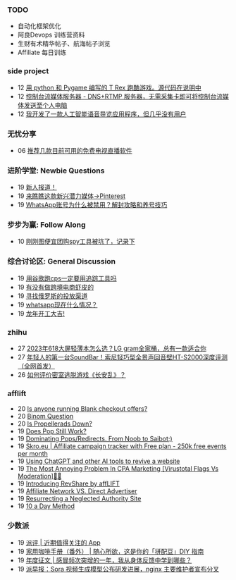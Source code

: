 ### TODO
-  自动化框架优化
-  阿良Devops 训练营资料
-  生财有术精华帖子、航海帖子浏览
-  Affiliate 每日训练

### side project
<!-- sideproject:START -->
-  12 [用 python 和 Pygame 编写的 T Rex 跑酷游戏。源代码在说明中](https://www.youtube.com/watch?v=pZySIXSelCA)
-  12 [控制台流媒体服务器 - DNS+RTMP 服务器，无需采集卡即可将控制台流媒体发送至个人电脑](https://github.com/Aioros/console-streaming-server)
-  12 [我开发了一款人工智能语音导览应用程序，但几乎没有用户](https://www.reddit.com/r/SideProject/comments/18gpp0e/ive_built_an_ai_audio_tour_app_but_have_almost_no/)<!-- sideproject:END -->


### 无忧分享
<!-- ruyo:START -->
-  06 [推荐几款目前可用的免费电视直播软件](https://51.ruyo.net/18608.html)<!-- ruyo:END -->

### 进阶学堂: Newbie Questions
<!-- advertcn1:START -->
-  19 [新人报道！](https://www.advertcn.com/thread-114031-1-1.html)
-  19 [来瞧瞧这款新兴潜力媒体→Pinterest](https://www.advertcn.com/thread-114028-1-1.html)
-  19 [WhatsApp账号为什么被禁用？解封攻略和养号技巧](https://www.advertcn.com/thread-114020-1-1.html)<!-- advertcn1:END -->

### 步步为赢: Follow Along
<!-- advertcn2:START -->
-  10 [刚刚图便宜团购spy工具被坑了，记录下](https://www.advertcn.com/thread-113954-1-1.html)<!-- advertcn2:END -->

### 综合讨论区: General Discussion
<!-- advertcn3:START -->
-  19 [用谷歌跑cps一定要用追踪工具吗](https://www.advertcn.com/thread-114030-1-1.html)
-  19 [有没有做跨境电商虾皮的](https://www.advertcn.com/thread-114025-1-1.html)
-  19 [寻找俄罗斯的投放渠道](https://www.advertcn.com/thread-114024-1-1.html)
-  19 [whatsapp现在什么情况？](https://www.advertcn.com/thread-114021-1-1.html)
-  19 [龙年开工大吉!](https://www.advertcn.com/thread-114019-1-1.html)<!-- advertcn3:END -->


### zhihu
<!-- zhihu:START -->
-  27 [2023年618大屏轻薄本怎么选？LG gram全家桶，总有一款适合你](http://zhuanlan.zhihu.com/p/632641888?utm_campaign=rss&utm_medium=rss&utm_source=rss&utm_content=title)
-  27 [年轻人的第一台SoundBar！索尼轻巧型全景声回音壁HT-S2000深度评测（全网首发）](http://zhuanlan.zhihu.com/p/630990296?utm_campaign=rss&utm_medium=rss&utm_source=rss&utm_content=title)
-  26 [如何评价密室逃脱游戏《长安乱》？](http://www.zhihu.com/question/563950552/answer/3045961312?utm_campaign=rss&utm_medium=rss&utm_source=rss&utm_content=title)<!-- zhihu:END -->

### afflift
<!-- afflift:START -->
-  20 [Is anyone running Blank checkout offers?](https://afflift.com/f/threads/is-anyone-running-blank-checkout-offers.12667/)
-  20 [Binom Question](https://afflift.com/f/threads/binom-question.12623/)
-  20 [Is Propellerads Down?](https://afflift.com/f/threads/is-propellerads-down.12673/)
-  19 [Does Pop Still Work?](https://afflift.com/f/threads/does-pop-still-work.12666/)
-  19 [Dominating Pops/Redirects. From Noob to Saibot;&rpar;](https://afflift.com/f/threads/dominating-pops-redirects-from-noob-to-saibot.12496/)
-  19 [Skro.eu | Affiliate campaign tracker with Free plan - 250k free events per month](https://afflift.com/f/threads/skro-eu-affiliate-campaign-tracker-with-free-plan-250k-free-events-per-month.7260/)
-  19 [Using ChatGPT and other AI tools to revive a website](https://afflift.com/f/threads/using-chatgpt-and-other-ai-tools-to-revive-a-website.12532/)
-  19 [The Most Annoying Problem In CPA Marketing [Virustotal Flags Vs Moderation]🤮😡](https://afflift.com/f/threads/the-most-annoying-problem-in-cpa-marketing-virustotal-flags-vs-moderation-%F0%9F%A4%AE%F0%9F%98%A1.12668/)
-  19 [Introducing RevShare by affLIFT](https://afflift.com/f/threads/introducing-revshare-by-afflift.11814/)
-  19 [Affiliate Network VS. Direct Advertiser](https://afflift.com/f/threads/affiliate-network-vs-direct-advertiser.12663/)
-  19 [Resurrecting a Neglected Authority Site](https://afflift.com/f/threads/resurrecting-a-neglected-authority-site.12665/)
-  19 [10 a Day Method](https://afflift.com/f/threads/10-a-day-method.12662/)<!-- afflift:END -->

### 少数派
<!-- sspai:START -->
-  19 [派评 | 近期值得关注的 App](https://sspai.com/post/86521)
-  19 [家用咖啡手册（番外） | 随心所欲，这是你的「拼配豆」DIY 指南](https://sspai.com/post/86481)
-  19 [年度征文 | 感冒频次突增的一年，我从身体反馈中学到哪些？](https://sspai.com/post/86483)
-  19 [派早报：Sora 视频生成模型公布研发进展，nginx 主要维护者宣布分叉](https://sspai.com/post/86497)<!-- sspai:END -->
